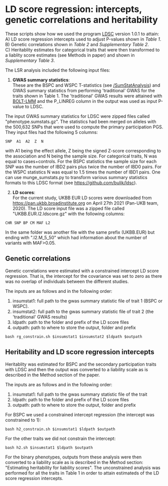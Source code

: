 # LD score regression: intercepts, genetic correlations and heritability
These scripts show how we used the program [LDSC](https://github.com/bulik/ldsc) version 1.0.1 to attain:  
A) LD score regression intercepts used to adjust P-values shown in *Table 1*. <br />
B) Genetic correlations shown in *Table 2* and *Supplementary Table 2*. <br />
C) Heritablity estimates for categorical traits that were then transformed to a liablity score estimates (see Methods in paper) and shown in *Supplementary Table 3*. <br />

The LSR analysis included the following input files:
1) **GWAS summary statistics**: <br />
These are the BSPC and WSPC T-statistics (see [/SumStatAnalysis](https://github.com/stefaniabe/PrimaryParticipationGWAS/tree/main/SumStatAnalysis)) and GWAS summary statistics from performing 'traditional' GWAS for the traits shown in Table 1. 
The 'traditional' GWAS results were attained with [BOLT-LMM](https://alkesgroup.broadinstitute.org/BOLT-LMM/) and the P_LINREG column in the output was used as input P-value to LDSC. <br />

The input GWAS summary statistics for LDSC were zipped files called "phenotype.sumstats.gz". 
The statistics had been merged on alleles with the 500,632 SNPs that were used to compute the primary participation PGS.
They input files had the following 5 columns:
```
SNP  A1  A2  Z  N
```
with A1 being the effect allele, Z being the signed Z-score corresponding to the association and N being the sample size. 
For categorical traits, N was equal to cases+controls. For the BSPC statistics the sample size for each SNP was the number of IBD2 pairs plus twice the number of IBD0 pairs. 
For the WSPC statistics N was equal to 1.5 times the number of IBD1 pairs. One can use munge_sumstats.py to transform various summary statistics formats to this LDSC format (see https://github.com/bulik/ldsc). <br />

2) **LD scores**: <br />
For the current study, UKBB EUR LD scores were downloaded from https://pan.ukbb.broadinstitute.org on April 27th 2021 (Pan-UKB team, 2020).
The LD score input file was a zipped file called "UKBB.EUR.l2.ldscore.gz" with the following columns:
```
CHR SNP BP CM MAF L2
```
In the same folder was another file with the same prefix (UKBB.EUR) but ending with ".l2.M_5_50" which had information about the number of variants with MAF>0.05.

## Genetic correlations
Genetic correlations were estimated with a constrained intercept LD score regression. 
That is, the intercept for the covariance was set to zero as there was no overlap of individuals between the different studies. 

The inputs are as follows and in the following order:
1) insumstat1: full path to the gwas summary statistic file of trait 1 (BSPC or WSPC).
2) insumstat2: full path to the gwas summary statistic file of trait 2 (the 'traditional' GWAS results)
3) ldpath: path to the folder and prefix of the LD score files
4) outpath: path to where to store the output, folder and prefix

```
bash rg_constrain.sh $insumstat1 $insumstat2 $ldpath $outpath
```
## Heritability and LD score regression intercepts
Heritablity was estimated for BSPC and the secondary participation traits with LDSC and 
then the output was converted to a liability scale as is described in the Method section of the paper.

The inputs are as follows and in the following order:
1) insumstat1: full path to the gwas summary statistic file of the trait
2) ldpath: path to the folder and prefix of the LD score files
3) outpath: path to where to store the output, folder and prefix

For BSPC we used a constrained intercept regression (the intercept was constrained to 1):
```
bash h2_constrain.sh $insumstat1 $ldpath $outpath
```
For the other traits we did not constrain the intercept:
```
bash h2.sh $insumstat1 $ldpath $outpath
```
For the binary phenotypes, outputs from these analysis were then converted to a liability scale as is described in the Method section: "Estimating heritability for liability scores".
The unconstrained analysis was performed for all the traits in Table 1 in order to attain estimateds of the LD score regression intercepts.
